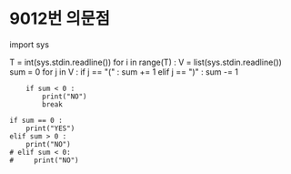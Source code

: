 # 9012번 의문점

import sys

T = int(sys.stdin.readline())
for i in range(T) :
    V = list(sys.stdin.readline())
    sum = 0
    for j in V :
        if j == "(" :
            sum += 1
        elif j == ")" :
            sum -= 1

        if sum < 0 :
            print("NO")
            break

    if sum == 0 :
        print("YES")
    elif sum > 0 :
        print("NO")
    # elif sum < 0:
    #     print("NO")

